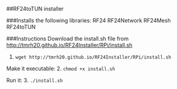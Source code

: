 
##RF24toTUN installer

###Installs the following libraries:
RF24
RF24Network
RF24Mesh
RF24toTUN

###Instructions
Download the install.sh file from http://tmrh20.github.io/RF24Installer/RPi/install.sh
1. ```wget http://tmrh20.github.io/RF24Installer/RPi/install.sh```

Make it executable:
2. ```chmod +x install.sh```

Run it:
3. ```./install.sh```
